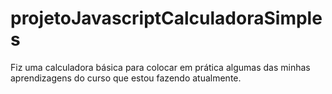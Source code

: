 # projetoJavascriptCalculadoraSimples
Fiz uma calculadora básica para colocar em prática algumas das minhas aprendizagens do curso que estou fazendo atualmente.
